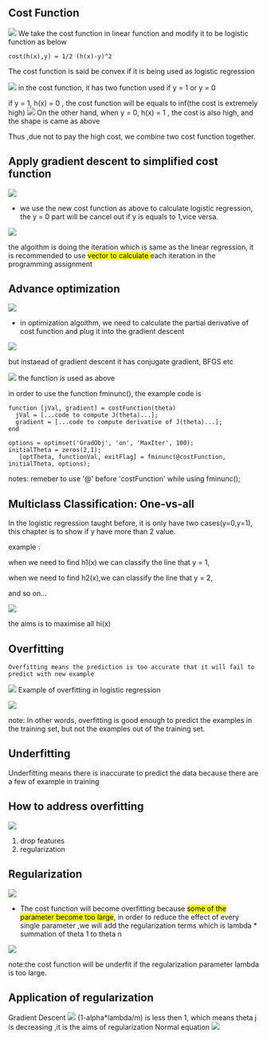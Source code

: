 ## Cost Function

![](picture/chapter3.5.png)
We take the cost function in linear function and modify it to be logistic function as below
```
cost(h(x),y) = 1/2 (h(x)-y)^2
```
The cost function is said be convex if it is being used as logistic regression

![](picture/chapter3.6.png)
in the cost function, it has two function used if y = 1 or y = 0

if y = 1, h(x) = 0 , the cost function will be equals to inf(the cost is extremely high)
![](picture/chapter3.7.jpeg)
On the other hand, when y = 0, h(x) = 1 , the cost is also high, and the shape is came as above

Thus ,due not to pay the high cost, we combine two cost function together.

## Apply gradient descent to simplified cost function

![](picture/chapter3.9.png)

- we use the new cost function as above to calculate logistic regression, the y = 0 part will be cancel out if y is equals to 1,vice versa.

![](picture/chapter3_10.png)

the algoithm is doing the iteration which is same as the linear regression, it is recommended to use <mark>vector to calculate </mark>each iteration in the programming assignment

## Advance optimization


![](picture/chapter3.11.png)

- in optimization algoithm, we need to calculate the partial derivative of cost function
and plug it into the gradient descent


![](picture/chapter3_12.png)

but instaead of gradient descent 
it has conjugate gradient, BFGS etc 

![](picture/chapter3_14.png)
the function is used as above

in order to use the function fminunc(), the example code is
```
function [jVal, gradient] = costFunction(theta)
  jVal = [...code to compute J(theta)...];
  gradient = [...code to compute derivative of J(theta)...];
end

options = optimset('GradObj', 'on', 'MaxIter', 100);
initialTheta = zeros(2,1);
   [optTheta, functionVal, exitFlag] = fminunc(@costFunction, initialTheta, options);
```
notes: remeber to use '@' before 'costFunction' while using fminunc();
## Multiclass Classification: One-vs-all
In the logistic regression taught before, it is only have two cases(y=0,y=1), this chapter is to show if y have more than 2 value.

example :

when we need to find h1(x) we can classify the line that y = 1,

when we need to find h2(x),we can classify the line that y = 2,
 
 and so on...

![](picture/chapter3_15.png)

the aims is to maximise all hi(x)

## Overfitting
```
Overfitting means the prediction is too accurate that it will fail to predict with new example
```
![](picture/chapter3_17.jpeg)
Example of overfitting in logistic regression

![](picture/chaper3_18.jpeg)

note: In other words, overfitting is good enough to predict the examples in the training set, but not the examples out of the training set.

## Underfitting
Underfitting means there is inaccurate to predict the data because there are a few of example in training
## How to address overfitting
![](picture/ch3_19.jpeg)
1. drop features
2. regularization

## Regularization

![](picture/ch3_20.jpeg)

- The cost function will become overfitting because <mark>some of the parameter become too large</mark>, in order to reduce the effect of every single parameter ,we will add the regularization terms which is lambda * summation of theta 1 to theta n

![](picture/ch3_21.jpeg)

note:the cost function will be underfit if the regularization parameter lambda is too large.

## Application of regularization

Gradient Descent
![](picture/ch3_22.jpeg)
(1-alpha*lambda/m) is less then 1, which means theta j is decreasing ,it is the aims of regularization
Normal equation
![](picture/ch3_23.jpeg)